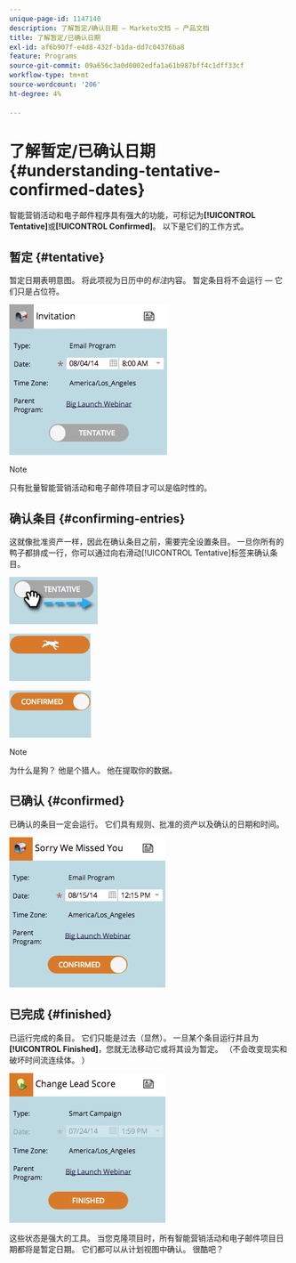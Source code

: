 ```yaml
---
unique-page-id: 1147140
description: 了解暂定/确认日期 — Marketo文档 — 产品文档
title: 了解暂定/已确认日期
exl-id: af6b907f-e4d8-432f-b1da-dd7c04376ba8
feature: Programs
source-git-commit: 09a656c3a0d0002edfa1a61b987bff4c1dff33cf
workflow-type: tm+mt
source-wordcount: '206'
ht-degree: 4%

---
```


# 了解暂定/已确认日期 {#understanding-tentative-confirmed-dates}

智能营销活动和电子邮件程序具有强大的功能，可标记为&#x200B;**[!UICONTROL Tentative]**&#x200B;或&#x200B;**[!UICONTROL Confirmed]**。 以下是它们的工作方式。

## 暂定 {#tentative}

暂定日期表明意图。 将此项视为日历中的&#x200B;_标注_&#x200B;内容。 暂定条目将不会运行 — 它们只是占位符。

![](assets/image2014-9-23-15-3a22-3a23.png)

>[!NOTE]
>
>只有批量智能营销活动和电子邮件项目才可以是临时性的。

## 确认条目 {#confirming-entries}

这就像批准资产一样，因此在确认条目之前，需要完全设置条目。 一旦你所有的鸭子都排成一行，你可以通过向右滑动[!UICONTROL Tentative]标签来确认条目。

![](assets/image2014-9-23-15-3a23-3a2.png)

![](assets/image2014-9-23-15-3a23-3a8.png)

![](assets/image2014-9-23-15-3a23-3a12.png)

>[!NOTE]
>
>为什么是狗？ 他是个猎人。 他在提取你的数据。

## 已确认 {#confirmed}

已确认的条目一定会运行。 它们具有规则、批准的资产以及确认的日期和时间。

![](assets/image2014-9-23-15-3a23-3a30.png)

## 已完成  {#finished}

已运行完成的条目。 它们只能是过去（显然）。 一旦某个条目运行并且为&#x200B;**[!UICONTROL Finished]**，您就无法移动它或将其设为暂定。 （不会改变现实和破坏时间流连续体。 ）

![](assets/image2014-9-23-15-3a25-3a53.png)

这些状态是强大的工具。 当您克隆项目时，所有智能营销活动和电子邮件项目日期都将是暂定日期。 它们都可以从计划视图中确认。 很酷吧？
